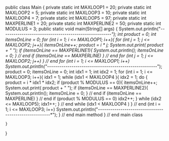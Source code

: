 public class Main {
     private static int MAXLOOP1 = 20;
    private static int MAXLOOP2 = 5;
    private static int MAXLOOP3 = 10;
    private static int MAXLOOP4 = 7;
    private static int MAXLOOP5 = 97;
     private static int MAXPERLINE1 = 20;
    private static int MAXPERLINE2 = 50;
    private static int MODULUS = 3;
     public static void main(String[] args) {
         System.out.println("*---------*---------*---------*---------*---------*---------*");
         int product = 0;
        int itemsOnLine =  0;
         for (int i = 1; i <= MAXLOOP1; i++){
             for (int j = 1; j <= MAXLOOP2; j++){
                 itemsOnLine++;
                product = i * j;
                 System.out.print( product + " ");
                 if (itemsOnLine == MAXPERLINE1){
                    System.out.println();
                    itemsOnLine = 0;
                } // end if (itemsOnLine == MAXPERLINE)
             } // end for (int j = 1; j <= MAXLOOP2; j++)
        } // end for (int i = 1; i <= MAXLOOP1; i++)
         System.out.println("*---------*---------*---------*---------*---------*---------*");
         product = 0;
        itemsOnLine =  0;
         int idx1 = 1;
        int idx2 = 1;
         for (int i = 1; i <= MAXLOOP3; i++){
             idx1 = 1;
             while (idx1 < MAXLOOP4 ){
                 idx2 = 1;
                 do {
                     product = i * idx1 * idx2;
                     if (product % MODULUS == 0){
                         itemsOnLine++;
                         System.out.print( product + " ");
                         if (itemsOnLine == MAXPERLINE2){
                             System.out.println();
                            itemsOnLine = 0;
                         } // end if (itemsOnLine == MAXPERLINE)
                    } // end if (product % MODULUS == 0)
                     idx2++;
                } while (idx2 <= MAXLOOP5);
                 idx1++;
             } // end while (idx1 < MAXLOOP4 )
        } // end (int i = 1; i <= MAXLOOP3; i++)
         System.out.println("*---------*---------*---------*---------*---------*---------*");
     } // end main method
} // end main class

    }
}
